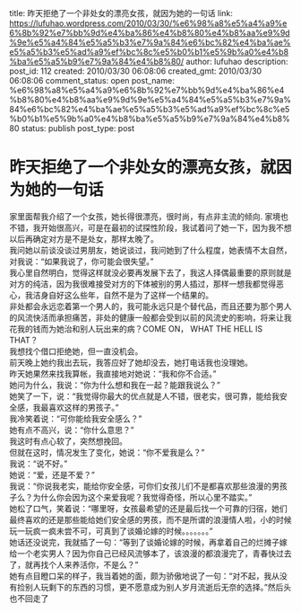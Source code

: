 title: 昨天拒绝了一个非处女的漂亮女孩，就因为她的一句话
link: https://lufuhao.wordpress.com/2010/03/30/%e6%98%a8%e5%a4%a9%e6%8b%92%e7%bb%9d%e4%ba%86%e4%b8%80%e4%b8%aa%e9%9d%9e%e5%a4%84%e5%a5%b3%e7%9a%84%e6%bc%82%e4%ba%ae%e5%a5%b3%e5%ad%a9%ef%bc%8c%e5%b0%b1%e5%9b%a0%e4%b8%ba%e5%a5%b9%e7%9a%84%e4%b8%80/
author: lufuhao
description: 
post_id: 112
created: 2010/03/30 06:08:06
created_gmt: 2010/03/30 06:08:06
comment_status: open
post_name: %e6%98%a8%e5%a4%a9%e6%8b%92%e7%bb%9d%e4%ba%86%e4%b8%80%e4%b8%aa%e9%9d%9e%e5%a4%84%e5%a5%b3%e7%9a%84%e6%bc%82%e4%ba%ae%e5%a5%b3%e5%ad%a9%ef%bc%8c%e5%b0%b1%e5%9b%a0%e4%b8%ba%e5%a5%b9%e7%9a%84%e4%b8%80
status: publish
post_type: post

# 昨天拒绝了一个非处女的漂亮女孩，就因为她的一句话

家里面帮我介绍了一个女孩，她长得很漂亮，很时尚，有点非主流的倾向. 家境也不错，我开始很高兴，可是在最初的试探性阶段，我试着问了她一下，因为我不想以后再确定对方是不是处女，那样太晚了。   
我问她以前谈没谈过男朋友，她说谈过，我问她到了什么程度，她表情不太自然，对我说：“如果我说了，你可能会很失望。”   
我心里自然明白，觉得这样就没必要再发展下去了，我这人择偶最重要的原则就是对方的纯洁，因为我很难接受对方的下体被别的男人插过，那样一想我都觉得恶心，我洁身自好这么些年，自然不是为了这样一个结果的。   
非处都会永远恋着第一个男人的，我可能永远只是个替代品，而且还要为那个男人的风流快活而承担痛苦，非处的健康一般都会受到以前的风流史的影响，将来让我花我的钱而为她治和别人玩出来的病？COME ON， WHAT THE HELL IS THAT？   
我想找个借口拒绝她，但一直没机会。   
前天晚上她约我出去玩，我答应好了她却没去，她打电话我也没理她。   
昨天她果然来找我算帐，我直接地对她说：“我和你不合适。”   
她问为什么，我说：“你为什么想和我在一起？能跟我说么？”   
她笑了一下，说：“我觉得你最大的优点就是人不错，很老实，很可靠，能给我安全感，我最喜欢这样的男孩子。”   
我冷笑着说：“可你能给我安全感么？”   
她有点不高兴，说：“你什么意思？”   
我这时有点心软了，突然想挽回。   
但就在这时，情况发生了变化，她说：“你不爱我是么？”   
我说：“说不好。”   
她说：“爱，还是不爱？”   
我说：“你说我老实，能给你安全感，可你们女孩儿们不是都喜欢那些浪漫的男孩子么？为什么你会因为这个来爱我呢？我觉得奇怪，所以心里不踏实。”   
她松了口气，笑着说：“哪里呀，女孩最希望的还是最后找一个可靠的归宿，她们最终喜欢的还是那些能给她们安全感的男孩，而不是所谓的浪漫情人啦，小的时候玩一玩疯一疯未尝不可，可真到了谈婚论嫁的时候。。。。。。。”   
她话还没说完，我就插了一句：“等到了谈婚论嫁的时候，再拿着自己的烂摊子嫁给一个老实男人？因为你自己已经风流够本了，该浪漫的都浪漫完了，青春快过去了，就再找个人来养活你，不是么？”   
她有点目瞪口呆的样子，我当着她的面，颇为骄傲地说了一句：“对不起，我从没有捡别人玩剩下的东西的习惯，更不愿意成为别人岁月流逝后无奈的选择。”然后头也不回走了